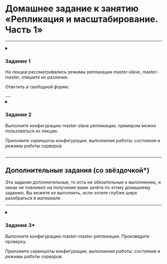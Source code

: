 # Домашнее задание к занятию «Репликация и масштабирование. Часть 1»
<!--
### Инструкция по выполнению домашнего задания

1. Сделайте fork [репозитория c шаблоном решения](https://github.com/netology-code/sys-pattern-homework) к себе в Github и переименуйте его по названию или номеру занятия, например, https://github.com/имя-вашего-репозитория/gitlab-hw или https://github.com/имя-вашего-репозитория/8-03-hw).
2. Выполните клонирование этого репозитория к себе на ПК с помощью команды `git clone`.
3. Выполните домашнее задание и заполните у себя локально этот файл README.md:
   - впишите вверху название занятия и ваши фамилию и имя;
   - в каждом задании добавьте решение в требуемом виде: текст/код/скриншоты/ссылка;
   - для корректного добавления скриншотов воспользуйтесь инструкцией [«Как вставить скриншот в шаблон с решением»](https://github.com/netology-code/sys-pattern-homework/blob/main/screen-instruction.md);
   - при оформлении используйте возможности языка разметки md. Коротко об этом можно посмотреть в [инструкции по MarkDown](https://github.com/netology-code/sys-pattern-homework/blob/main/md-instruction.md).
4. После завершения работы над домашним заданием сделайте коммит (`git commit -m "comment"`) и отправьте его на Github (`git push origin`).
5. Для проверки домашнего задания преподавателем в личном кабинете прикрепите и отправьте ссылку на решение в виде md-файла в вашем Github.
6. Любые вопросы задавайте в чате учебной группы и/или в разделе «Вопросы по заданию» в личном кабинете.

Желаем успехов в выполнении домашнего задания.
-->
---
<details>
  <summary>

### Задание 1

На лекции рассматривались режимы репликации master-slave, master-master, опишите их различия.

*Ответить в свободной форме.*

  </summary>

Репликация (от лат. replico -повторяю) — это тиражирование изменений данных с главного сервера БД на одном или нескольких зависимых серверах. Главный сервер будем называть мастером, а зависимые — репликами.
Изменения данных, происходящие на мастере, повторяются на репликах (но не наоборот). Поэтому запросы на изменение данных (INSERT, UPDATE, DELETE и т. д.) выполняются только на мастере, а запросы на чтение данных (проще говоря, SELECT) могут выполняться как на репликах, так и на мастере. Процесс репликации на одной из реплик не влияет на работу других реплик, и практически не влияет на работу мастера.

*master-slave*

Классическая схема репликации, когда данные с одного сервера "master - ведущий" передаются на "slave - ведомый", при этом запись данных производится только на master'е, а чтение возможно как с 'master', так и с 'slave'. серверов 'slave' может быть несколько.

*master-master*

Схема репликации, когда данные передаются с одного master сервера на другой(-ие) master сервер. Запись данных в БД может производиться на любом сервере master, НО при сбое репликации данные с большей долей вероятности станут не консистентными. С данной схеме репликации может быть несколько серверов 'master' и к каждому можно добавить один или несколько серверов 'slave'.

</details>
---

<details>
  <summary>

### Задание 2

Выполните конфигурацию master-slave репликации, примером можно пользоваться из лекции.

*Приложите скриншоты конфигурации, выполнения работы: состояния и режимы работы серверов.*

  </summary>

Конфигурацию репликации master-slave будем выполнять на вирт машинах с ОС Centos 7


```
1ВМ: hostname: mysql-master, ip 192.168.77.117

2ВМ: hostname: mysql-slave, ip 192.168.77.118
```

#### Настройка mysql-master сервера.

Будем начинать с настройки конфигурационного файла базы данных.

```
$. nano my.cnf 
```

Первый делом нам нужно настроить server_id. (_ 'server_id' это идентификатор сервера и он используется для идентификации сервера в топологии репликации и он обязательно должен быть положительным целым числом от 1 до 32_).

```
[mysqld]
server_id = 1
```

Настройка ведение двоичного журнала (binary log).

_Ведения двоичного журнала на сервере master является обязательным действием потому что сервер slave будет подключаться на сервер master и читать эти двоичные журналы. Ведение двоичного журнала по умолчанию включено. Но по умолчанию все двоичные журналы будут создаваться и хранится в директории там где лежат все файлы базы данных. Нам это не подходит и мы сами укажем место хранения двоичных журналов._

```
[mysqld]
...
log_bin = /var/log/mysql/binary_log/mysql-bin.log
log_bin_index = /var/log/mysql/binary_log/binlog.index
```

Настройка согласованности репликации.

_За согласованность репликации отвечает переменная innodb_flush_log_at_trx_commit и sync_binlog. Всегда ставьте значения этих переменных в значения 1. Данная переменная может иметь значения 0, 1, 2. Если вы укажите 0 или 2, то есть риск потерять транзакции._

```
[mysqld]
...
innodb_flush_log_at_trx_commit = 1
sync_binlog = 1
```

Настройка на реплике ведения двоичного журнала.

_Ведения двоичного журнала на сервере slave является не обязательным, ну так как в определенный момент вы захотите переключить репликацию в обратную сторону то лучше чтобы slave сервер тоже вел свой двоичный журнал._

```
[mysqld]
...
log_replica_updates = ON
```

Настройка ведения журнала ретрансляции.

_За ведения журнала ретрансляции отвечают переменные relay_log и relay_log_index. Эти переменные относятся к серверу slave, и они по умолчанию включены, но они будут создаваться в директории где у вас лежат все файлы базы данных, и нам это не подходит. Мы создадим свои директории._

```
[mysqld]
...
relay_log = /var/log/mysql/relay_log/mysql-relay.log
relay_log_index = /var/log/mysql/relay_log/mysql-relay.index
```

Результат.

В итоги получим конфигурационный файл для сервера mysql-master 

```
[mysqld]
server_id = 1
log_bin = /var/log/mysql/binary_log/mysql-bin.log
log_bin_index = /var/log/mysql/binary_log/binlog.index
innodb_flush_log_at_trx_commit = 1
sync_binlog = 1
log_replica_updates = ON
relay_log = /var/log/mysql/relay_log/mysql-relay.log
relay_log_index = /var/log/mysql/relay_log/mysql-relay.index
```

#### Создания учетной записи на master сервере.

_Каждый slave сервер будет подключаться к master серверу с использованием имени пользователя и пароля, поэтому на master сервере должна быть учетная запись пользователя, которую slave сервер будет использовать для подключения._

Создаем учетную запись на mysql-master сервере.


```
mysql> CREATE USER 'replication'@'%' IDENTIFIED BY 'kjs&#&d89h3G';
```

Назначаем этому пользователю необходимые права.

```
mysql> GRANT REPLICATION SLAVE ON *.* TO 'replication'@'%';
```
 
Настройка slave сервера.

_В конфигурационный файл slave сервера мы должны добавить все что мы добавляли на master сервер, но за исключением server_id. server_id должен быть уникальный на каждом сервере в той топологии репликации где он участвует. Ну и добавим параметр read_only чтобы не было возможности делать операции вставки, редактирования и удаления данных, а только их чтения._


```
[mysqld]
server_id = 2
log_bin = /var/log/mysql/binary_log/mysql-bin.log
log_bin_index = /var/log/mysql/binary_log/binlog.index
innodb_flush_log_at_trx_commit = 1
sync_binlog = 1
log_replica_updates = ON
relay_log = /var/log/mysql/relay_log/mysql-relay.log
relay_log_index = /var/log/mysql/relay_log/mysql-relay.index
read_only = ON
```
 
На master сервере server_id у нас 1, а slave сервер будет 2.

#### Резервная копия mysql-master сервера.

_Настала очередь сделать резервную копию базы данных master сервера и перенести эту копию на slave сервер. Сделать резервную копию есть множество вариантов, но мы будем использовать самый простой, утилита mysqldump._

```
$. mysqldump -u root -p --all-databases --source-data > /tmp/backup.db
```

_После того как мы сделали резервную копию базы данных, нам нужно её перенести на mysql-slave сервер, и на mysql-slave сервере нужно эту резервную копию импортировать._

```
$. mysql -u root -p < /tmp/backup.db
```

Поиск позиции двоичного журнала на mysql-master сервере.

_На master сервере нам нужно найти последнюю позицию в двоичном журнале, та и сам журнал как называется на текущий момент._

```
mysql> SHOW MASTER STATUS;
+--------------+----------+--------------+------------------+-------------------+
| File         | Position | Binlog_Do_DB | Binlog_Ignore_DB | Executed_Gtid_Set |
+--------------+----------+--------------+------------------+-------------------+
| mybin.000002 |     2245 |              |                  |                   |
+--------------+----------+--------------+------------------+-------------------+
```

![](./Screenshot_157.png)

В этом результате нам важно записать значения File и Position.

Подключаем mysql-slave сервер к mysql-master серверу.

```
mysql> CHANGE REPLICATION SOURCE TO SOURCE_HOST='192.168.77.117', SOURCE_USER='replication', SOURCE_PASSWORD='kjs&#&d89h3G', SOURCE_LOG_FILE='mybin.000002', SOURCE_LOG_POS=2245;
```

Запуск репликации.

_Для включения и остановки репликации в базе данных существуют команды **START REPLICA** и **STOP REPLICA**._

```
mysql> START REPLICA;
```

Проверка репликации.

_После запуска репликации нам нужно проверить правильно ли все работает. Для проверки на mysql-slave сервере воспользуемся командой:_

```
mysql> SHOW REPLICA STATUS\G;
```
![](./Screenshot_156.png)


Самые важные параметры которые показывают что репликация проходит успешно это:

```
          Replica_IO_Running : Yes
          Replica_SQL_Running: Yes
```

<!--

### Проблемы репликации

Возможные причины, из-за которых репликация может не работать:
- различные версии MySQL на _master_ и _slave_
- отсутствует сетевой доступ (закрыт файерволлом)

-->

</details>

---

## Дополнительные задания (со звёздочкой*)
Эти задания дополнительные, то есть не обязательные к выполнению, и никак не повлияют на получение вами зачёта по этому домашнему заданию. Вы можете их выполнить, если хотите глубже шире разобраться в материале.

---

<details>
  <summary>

### Задание 3* 

Выполните конфигурацию master-master репликации. Произведите проверку.

*Приложите скриншоты конфигурации, выполнения работы: состояния и режимы работы серверов.*

  </summary>


Для настройки схемы репликации _master-master_ необходимо указать на _master_, что для него _slave_ является _master'ом_


Для переключение в конфигурацию master-master, на нашем mysql-slave сервере выполним следующую команду:


```
SHOW MASTER STATUS;
```

```
mysql> SHOW MASTER STATUS;
+--------------+----------+--------------+------------------+-------------------+
| File         | Position | Binlog_Do_DB | Binlog_Ignore_DB | Executed_Gtid_Set |
+--------------+----------+--------------+------------------+-------------------+
| mybin.000002 |  1257702 |              |                  |                   |
+--------------+----------+--------------+------------------+-------------------+
1 row in set (0.00 sec)
```

![](./Screenshot_161.png)

и выполнить команду _mysql-master_ указав адрес _master'а_ - адрес _slave_, и номер позиции репликации

![](./Screenshot_162.png)


```
CHANGE REPLICATION SOURCE TO SOURCE_HOST='192.168.77.118', SOURCE_USER='replication', SOURCE_PASSWORD='kjs&#&d89h3G', SOURCE_LOG_FILE='mybin.000002', SOURCE_LOG_POS=1258274;

START SLAVE;
```

проверяем состояние репликации:

```
mysql>  show slave status\G
```

![](./Screenshot_163.png)


</details>

